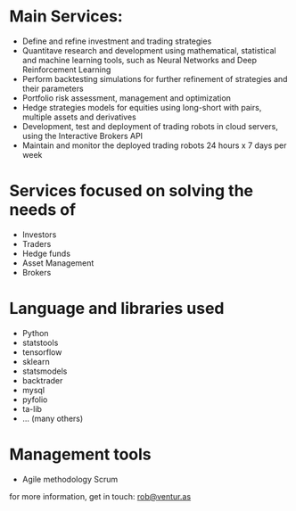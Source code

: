 # Main Services:
- Define and refine investment and trading strategies
- Quantitave research and development using mathematical, statistical and machine learning tools, such as Neural Networks and Deep Reinforcement Learning
- Perform backtesting simulations for further refinement of strategies and their parameters
- Portfolio risk assessment, management and optimization
- Hedge strategies models for equities using long-short with pairs, multiple assets and derivatives
- Development, test and deployment of trading robots in cloud servers, using the Interactive Brokers API
- Maintain and monitor the deployed trading robots 24 hours x 7 days per week

# Services focused on solving the needs of
- Investors
- Traders
- Hedge funds
- Asset Management 
- Brokers

# Language and libraries used
- Python
- statstools
- tensorflow
- sklearn
- statsmodels
- backtrader
- mysql
- pyfolio
- ta-lib
- ... (many others)

# Management tools
- Agile methodology Scrum

for more information, get in touch: rob@ventur.as
